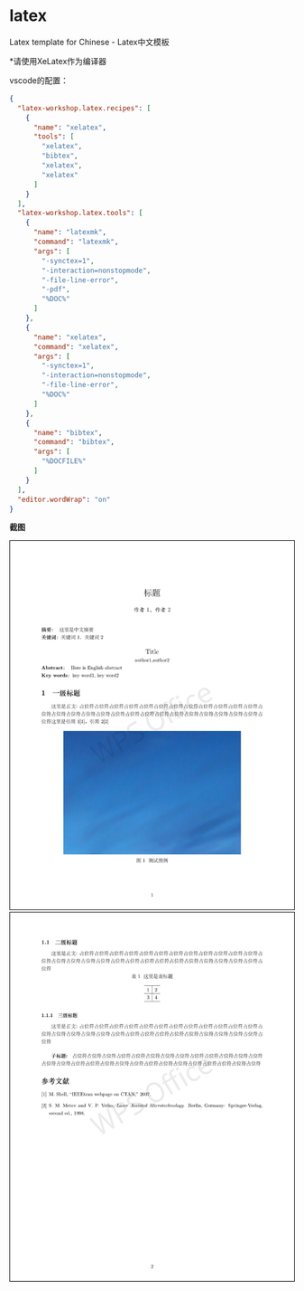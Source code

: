 # latex
Latex template for Chinese - Latex中文模板  

*请使用XeLatex作为编译器  

vscode的配置：
```json
{
  "latex-workshop.latex.recipes": [
    {
      "name": "xelatex",
      "tools": [
        "xelatex",
        "bibtex",
        "xelatex",
        "xelatex"
      ]
    }
  ],
  "latex-workshop.latex.tools": [
    {
      "name": "latexmk",
      "command": "latexmk",
      "args": [
        "-synctex=1",
        "-interaction=nonstopmode",
        "-file-line-error",
        "-pdf",
        "%DOC%"
      ]
    },
    {
      "name": "xelatex",
      "command": "xelatex",
      "args": [
        "-synctex=1",
        "-interaction=nonstopmode",
        "-file-line-error",
        "%DOC%"
      ]
    },
    {
      "name": "bibtex",
      "command": "bibtex",
      "args": [
        "%DOCFILE%"
      ]
    }
  ],
  "editor.wordWrap": "on"
}
```

**截图**

<img src="template/template_00.png" style="border:1px solid black">
<img src="template/template_01.png" style="border:1px solid black">